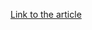 [Link to the article](https://www.proofpoint.com/us/threat-insight/post/lookback-malware-targets-united-states-utilities-sector-phishing-attacks)
